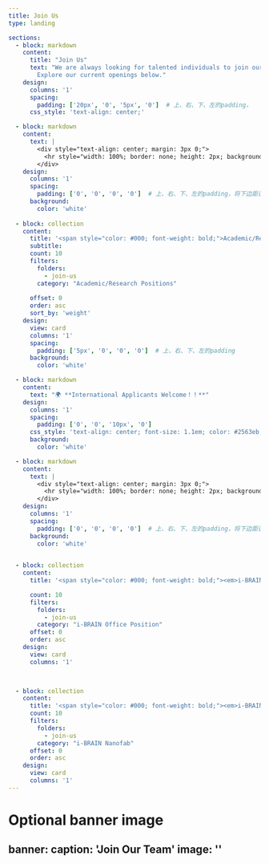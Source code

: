 ```yaml
---
title: Join Us
type: landing

sections:
  - block: markdown
    content:
      title: "Join Us"
      text: "We are always looking for talented individuals to join our research team. 
        Explore our current openings below."
    design:
      columns: '1'
      spacing:
        padding: ['20px', '0', '5px', '0']  # 上、右、下、左的padding，
      css_style: 'text-align: center;'

  - block: markdown
    content:
      text: |
        <div style="text-align: center; margin: 3px 0;">
          <hr style="width: 100%; border: none; height: 2px; background: linear-gradient(to right, transparent,rgb(12, 32, 75), transparent);">
        </div>
    design:
      columns: '1'
      spacing:
        padding: ['0', '0', '0', '0']  # 上、右、下、左的padding，将下边距设为0
      background:
        color: 'white'
      
  - block: collection
    content:
      title: '<span style="color: #000; font-weight: bold;">Academic/Research Positions</span>'
      subtitle: 
      count: 10
      filters:
        folders:
          - join-us
        category: "Academic/Research Positions"
      
      offset: 0
      order: asc
      sort_by: 'weight'
    design:
      view: card
      columns: '1'
      spacing:
        padding: ['5px', '0', '0', '0']  # 上、右、下、左的padding
      background:
        color: 'white'

  - block: markdown
    content:
      text: "🌍 **International Applicants Welcome！！**"
    design:
      columns: '1'
      spacing:
        padding: ['0', '0', '10px', '0']
      css_style: 'text-align: center; font-size: 1.1em; color: #2563eb;'
      background:
        color: 'white'

  - block: markdown
    content:
      text: |
        <div style="text-align: center; margin: 3px 0;">
          <hr style="width: 100%; border: none; height: 2px; background: linear-gradient(to right, transparent,rgb(12, 32, 75), transparent);">
        </div>
    design:
      columns: '1'
      spacing:
        padding: ['0', '0', '0', '0']  # 上、右、下、左的padding，将下边距设为0
      background:
        color: 'white'

      
  - block: collection
    content:
      title: '<span style="color: #000; font-weight: bold;"><em>i-BRAIN</em> Office Positions</span>'

      count: 10
      filters:
        folders:
          - join-us
        category: "i-BRAIN Office Position"
      offset: 0
      order: asc
    design:
      view: card
      columns: '1'


      
  - block: collection
    content:
      title: '<span style="color: #000; font-weight: bold;"><em>i-BRAIN</em> Nanofab Positions</span>'
      count: 10
      filters:
        folders:
          - join-us
        category: "i-BRAIN Nanofab"
      offset: 0
      order: asc
    design:
      view: card
      columns: '1'
---
```

# Optional banner image
banner:
  caption: 'Join Our Team'
  image: ''
---